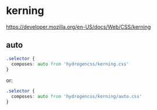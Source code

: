 # kerning

https://developer.mozilla.org/en-US/docs/Web/CSS/kerning

## auto
```css
.selector {
  composes: auto from 'hydrogencss/kerning.css'
}
```

or:
```css
.selector {
  composes: auto from 'hydrogencss/kerning/auto.css'
}
```

